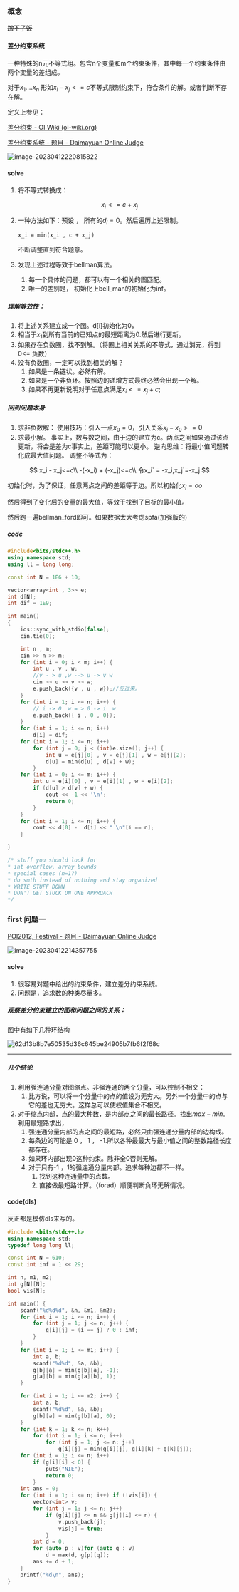 ### 概念

~~蹭不了饭~~

#### 差分约束系统

一种特殊的n元不等式组。包含n个变量和m个约束条件，其中每一个约束条件由两个变量的差组成。

对于$x_1....x_n$
形如$x_i-x_j<=c$不等式限制约束下，符合条件的解。或者判断不存在解。

定义上参见：

[差分约束 - OI Wiki (oi-wiki.org)](https://oi-wiki.org/graph/diff-constraints/#定义)

[差分约束系统 - 题目 - Daimayuan Online Judge](http://oj.daimayuan.top/course/23/problem/998)

![image-20230412220815822](image-20230412220815822.png)

#### solve

1. 将不等式转换成：

$$
x_i <= c + x_j
$$

2. 一种方法如下：预设 ， 所有的$d_i = 0$。然后遍历上述限制。

   `x_i = min(x_i , c + x_j)`

   不断调整直到符合题意。

3. 发现上述过程等效于bellman算法。
   1. 每一个具体的问题，都可以有一个相关的图匹配。
   2. 唯一的差别是， 初始化上bell_man的初始化为inf。

##### 理解等效性：

1. 将上述关系建立成一个图。d[i]初始化为0，
2. 相当于$x_1$到所有当前的已知点的最短距离为0.然后进行更新。
3. 如果存在负数圈，找不到解。（将圈上相关关系的不等式，通过消元，得到0<= 负数）
4. 没有负数圈，一定可以找到相关的解？
   1. 如果是一条链状。必然有解。
   2. 如果是一个非负环。按照边的递增方式最终必然会出现一个解。
   3. 如果不再更新说明对于任意点满足$x_i <=x_j + c$;

##### 回到问题本身
1. 求非负数解：
    使用技巧：引入一点$x_0 = 0$，引入关系$x_i - x_0>=0$
2. 求最小解。
    事实上，数与数之间，由于边的建立为c。两点之间如果通过该点更新，将会是差为c事实上，差距可能可以更小。
    逆向思维：将最小值问题转化成最大值问题。
    调整不等式为：

$$
x_i - x_j<=c\\
-(-x_i) + (-x_j)<=c\\
令x_i` = -x_i,x_j`=-x_j
$$

初始化时，为了保证，任意两点之间的差距等于边。所以初始化$x_i=oo$

然后得到了变化后的变量的最大值，等效于找到了目标的最小值。

然后跑一遍bellman_ford即可。如果数据太大考虑spfa(加强版的)

##### code

```cpp
#include<bits/stdc++.h>
using namespace std;
using ll = long long;

const int N = 1E6 + 10;

vector<array<int , 3>> e;
int d[N];
int dif = 1E9;

int main()
{
	ios::sync_with_stdio(false);
	cin.tie(0);

	int n , m;
	cin >> n >> m;
	for (int i = 0; i < m; i++) {
		int u , v , w;
		//v - > u ,w --> u -> v w
		cin >> u >> v >> w;
		e.push_back({v , u , w});//反过来。
	}
	for (int i = 1; i <= n; i++) {
		// i -> 0  w = > 0 -> i  w
		e.push_back({ i , 0 , 0});
	}
	for (int i = 1; i <= n; i++)
		d[i] = dif;
	for (int i = 1; i <= n; i++)
		for (int j = 0; j < (int)e.size(); j++) {
			int u = e[j][0] , v = e[j][1] , w = e[j][2];
			d[u] = min(d[u] , d[v] + w);
		}
	for (int i = 0; i <= m; i++) {
		int u = e[i][0] , v = e[i][1] , w = e[i][2];
		if (d[u] > d[v] + w) {
			cout << -1 << '\n';
			return 0;
		}
	}
	for (int i = 1; i <= n; i++) {
		cout << d[0] -  d[i] << " \n"[i == n];
	}

}

/* stuff you should look for
* int overflow, array bounds
* special cases (n=1?)
* do smth instead of nothing and stay organized
* WRITE STUFF DOWN
* DON'T GET STUCK ON ONE APPROACH
*/
```



### first 问题一

[POI2012, Festival - 题目 - Daimayuan Online Judge](http://oj.daimayuan.top/course/23/problem/1026)

![image-20230412214357755](image-20230412214357755.png)

#### solve

1. 很容易对题中给出的约束条件，建立差分约束系统。
2. 问题是，追求数的种类尽量多。

##### 观察差分约束建立的图和问题之间的关系：

图中有如下几种环结构

![62d13b8b7e50535d36c645be24905b7fb6f2f68c](62d13b8b7e50535d36c645be24905b7fb6f2f68c.png)

----------

##### 几个结论

1. 利用强连通分量对图缩点。非强连通的两个分量，可以控制不相交：
   1. 比方说，可以将一个分量中的点的值设为无穷大。另外一个分量中的点与它的差也无穷大。这样总可以使权值集合不相交。
2. 对于缩点内部，点的最大种数，是内部点之间的最长路径。找出$max-min$。利用最短路求出，
   1. 强连通分量内部的点之间的最短路，必然只由强连通分量内部的边构成。
   2. 每条边的可能是 0 ， 1 ， -1.所以各种最最大与最小值之间的整数路径长度都存在。 
   3. 如果环内部出现0这种约束。除非全0否则无解。
   4. 对于只有-1 ，1的强连通分量内部。追求每种边都不一样。
      1. 找到这种连通量中的点数。
      2. 直接做最短路计算。（forad）顺便判断负环无解情况。

#### code(dls)

反正都是模仿dls来写的。

```cpp
#include <bits/stdc++.h>
using namespace std;
typedef long long ll;

const int N = 610;
const int inf = 1 << 29;

int n, m1, m2;
int g[N][N];
bool vis[N];

int main() {
	scanf("%d%d%d", &n, &m1, &m2);
	for (int i = 1; i <= n; i++) {
		for (int j = 1; j <= n; j++) {
			g[i][j] = (i == j) ? 0 : inf;
		}
	}
	for (int i = 1; i <= m1; i++) {
		int a, b;
		scanf("%d%d", &a, &b);
		g[b][a] = min(g[b][a], -1);
		g[a][b] = min(g[a][b], 1);
	}

	for (int i = 1; i <= m2; i++) {
		int a, b;
		scanf("%d%d", &a, &b);
		g[b][a] = min(g[b][a], 0);
	}
	for (int k = 1; k <= n; k++)
		for (int i = 1; i <= n; i++)
			for (int j = 1; j <= n; j++)
				g[i][j] = min(g[i][j], g[i][k] + g[k][j]);
	for (int i = 1; i <= n; i++)
		if (g[i][i] < 0) {
			puts("NIE");
			return 0;
		}
	int ans = 0;
	for (int i = 1; i <= n; i++) if (!vis[i]) {
		vector<int> v;
		for (int j = 1; j <= n; j++)
			if (g[i][j] <= n && g[j][i] <= n) {
				v.push_back(j);
				vis[j] = true;
			}
		int d = 0;
		for (auto p : v)for (auto q : v)
			d = max(d, g[p][q]);
		ans += d + 1;
	}
	printf("%d\n", ans);
}
```
